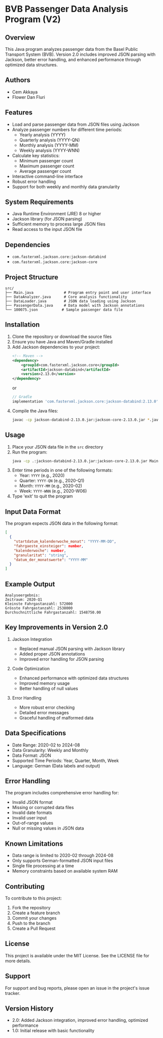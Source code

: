 # BVB Passenger Data Analysis Program (V2)

## Overview
This Java program analyzes passenger data from the Basel Public Transport System (BVB). Version 2.0 includes improved JSON parsing with Jackson, better error handling, and enhanced performance through optimized data structures.

## Authors
- Cem Akkaya
- Flower Dan Fluri

## Features
- Load and parse passenger data from JSON files using Jackson
- Analyze passenger numbers for different time periods:
  - Yearly analysis (YYYY)
  - Quarterly analysis (YYYY-QN)
  - Monthly analysis (YYYY-MM)
  - Weekly analysis (YYYY-WNN)
- Calculate key statistics:
  - Minimum passenger count
  - Maximum passenger count
  - Average passenger count
- Interactive command-line interface
- Robust error handling
- Support for both weekly and monthly data granularity

## System Requirements
- Java Runtime Environment (JRE) 8 or higher
- Jackson library (for JSON parsing)
- Sufficient memory to process large JSON files
- Read access to the input JSON file

## Dependencies
- `com.fasterxml.jackson.core:jackson-databind`
- `com.fasterxml.jackson.core:jackson-core`

## Project Structure
```
src/
├── Main.java              # Program entry point and user interface
├── DataAnalyzer.java      # Core analysis functionality
├── DataLoader.java        # JSON data loading using Jackson
├── PassengerData.java     # Data model with Jackson annotations
└── 100075.json           # Sample passenger data file
```

## Installation
1. Clone the repository or download the source files
2. Ensure you have Java and Maven/Gradle installed
3. Add Jackson dependencies to your project:
   ```xml
   <!-- Maven -->
   <dependency>
       <groupId>com.fasterxml.jackson.core</groupId>
       <artifactId>jackson-databind</artifactId>
       <version>2.13.0</version>
   </dependency>
   ```
   or
   ```gradle
   // Gradle
   implementation 'com.fasterxml.jackson.core:jackson-databind:2.13.0'
   ```
4. Compile the Java files:
   ```bash
   javac -cp jackson-databind-2.13.0.jar:jackson-core-2.13.0.jar *.java
   ```

## Usage
1. Place your JSON data file in the `src` directory
2. Run the program:
   ```bash
   java -cp .:jackson-databind-2.13.0.jar:jackson-core-2.13.0.jar Main
   ```
3. Enter time periods in one of the following formats:
   - Year: `YYYY` (e.g., 2020)
   - Quarter: `YYYY-QN` (e.g., 2020-Q1)
   - Month: `YYYY-MM` (e.g., 2020-02)
   - Week: `YYYY-WNN` (e.g., 2020-W06)
4. Type 'exit' to quit the program

## Input Data Format
The program expects JSON data in the following format:
```json
[
  {
    "startdatum_kalenderwoche_monat": "YYYY-MM-DD",
    "fahrgaeste_einsteiger": number,
    "kalenderwoche": number,
    "granularitat": "string",
    "datum_der_monatswerte": "YYYY-MM"
  }
]
```

## Example Output
```
Analyseergebnis:
Zeitraum: 2020-Q1
Kleinste Fahrgastanzahl: 572000
Grösste Fahrgastanzahl: 2538000
Durchschnittliche Fahrgastanzahl: 1548750.00
```

## Key Improvements in Version 2.0
1. Jackson Integration
   - Replaced manual JSON parsing with Jackson library
   - Added proper JSON annotations
   - Improved error handling for JSON parsing

2. Code Optimization
   - Enhanced performance with optimized data structures
   - Improved memory usage
   - Better handling of null values

3. Error Handling
   - More robust error checking
   - Detailed error messages
   - Graceful handling of malformed data

## Data Specifications
- Date Range: 2020-02 to 2024-08
- Data Granularity: Weekly and Monthly
- Data Format: JSON
- Supported Time Periods: Year, Quarter, Month, Week
- Language: German (Data labels and output)

## Error Handling
The program includes comprehensive error handling for:
- Invalid JSON format
- Missing or corrupted data files
- Invalid date formats
- Invalid user input
- Out-of-range values
- Null or missing values in JSON data

## Known Limitations
- Data range is limited to 2020-02 through 2024-08
- Only supports German-formatted JSON input files
- Single file processing at a time
- Memory constraints based on available system RAM

## Contributing
To contribute to this project:
1. Fork the repository
2. Create a feature branch
3. Commit your changes
4. Push to the branch
5. Create a Pull Request

## License
This project is available under the MIT License. See the LICENSE file for more details.

## Support
For support and bug reports, please open an issue in the project's issue tracker.

## Version History
- 2.0: Added Jackson integration, improved error handling, optimized performance
- 1.0: Initial release with basic functionality
